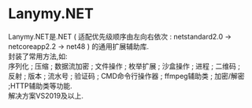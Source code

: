 # Lanymy.NET
Lanymy.NET是.NET ( 适配优先级顺序由左向右依次 : netstandard2.0 -> netcoreapp2.2 -> net48 ) 的通用扩展辅助库.
<br/>
封装了常用方法,如:
<br/>
序列化 ; 压缩 ; 数据流加密 ; 文件操作 ; 枚举扩展 ; 沙盒操作 ; 进程 ; 二维码 ; 
<br/>
反射 ; 版本 ; 流水号 ; 验证码 ; CMD命令行操作器 ; ffmpeg辅助类 ; 加密/解密 ;HTTP辅助类等功能. 
<br/>
解决方案VS2019及以上.
